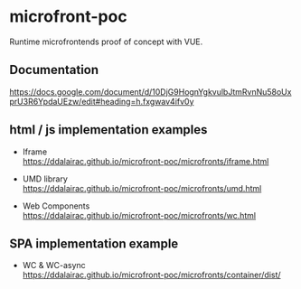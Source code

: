 # microfront-poc
Runtime microfrontends proof of concept with VUE.

## Documentation
https://docs.google.com/document/d/10DjG9HognYgkvulbJtmRvnNu58oUxprU3R6YpdaUEzw/edit#heading=h.fxgwav4ifv0y

## html / js implementation examples

 - Iframe<br/>
   https://ddalairac.github.io/microfront-poc/microfronts/iframe.html

 - UMD library<br/>
   https://ddalairac.github.io/microfront-poc/microfronts/umd.html

 - Web Components<br/>
   https://ddalairac.github.io/microfront-poc/microfronts/wc.html


## SPA implementation example
 - WC & WC-async <br/>
   https://ddalairac.github.io/microfront-poc/microfronts/container/dist/
